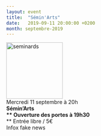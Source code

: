 ```yaml
---
layout: event
title:  "Sémin'Arts"
date:   2019-09-11 20:00:00 +0200
month: septembre-2019
---
```

<span style="font-weight:400;"><img class=" size-thumbnail wp-image-1644 alignleft" src="http://localhost/wpagendarts/wp-content/uploads/2017/01/seminards2.jpg?w=150" alt="seminards" width="150" height="150" srcset="http://localhost/wpagendarts/wp-content/uploads/2017/01/seminards2.jpg 600w, http://localhost/wpagendarts/wp-content/uploads/2017/01/seminards2-300x300.jpg 300w, http://localhost/wpagendarts/wp-content/uploads/2017/01/seminards2-150x150.jpg 150w" sizes="(max-width: 150px) 100vw, 150px" /><br /> Mercredi 11 septembre à 20h<br /> </span>**Sémin’Arts  
** Ouverture des portes à 19h30**  
** <span style="font-weight:400;">Entrée libre / 5€<br /> </span><span style="font-weight:400;">Infox fake news</span>